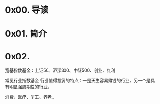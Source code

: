 # 0x00. 导读

# 0x01. 简介

# 0x02.

宽基指数基金：上证50、沪深300、中证500、创业、红利

常见行业指数基金
行业值得投资的特点：一是天生容易赚钱的行业，另一个是具有明显强周期性的行业。

消费、医疗、军工、养老..